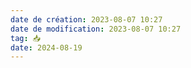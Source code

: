 ```yaml
---
date de création: 2023-08-07 10:27
date de modification: 2023-08-07 10:27
tag: 📥
date: 2024-08-19
---
```

